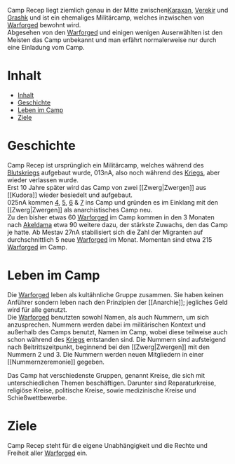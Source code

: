 
Camp Recep liegt ziemlich genau in der Mitte zwischen[Karaxan](Karaxan), [Verekir](../Locations/Verekir.md) und [Grashk](../Locations/Grashk.md) und ist ein ehemaliges Militärcamp, welches inzwischen von [Warforged](../Creatures/Warforged.md) bewohnt wird.  
Abgesehen von den [Warforged](../Creatures/Warforged.md) und einigen wenigen Auserwählten ist den Meisten das Camp unbekannt und man erfährt normalerweise nur durch eine Einladung vom Camp.
# Inhalt
- [Inhalt](./Camp%20Recep.md#Inhalt)
- [Geschichte](./Camp%20Recep.md#Geschichte)
- [Leben im Camp](Camp%20Recep.md#Leben%20im%20Camp)
- [Ziele](./Camp%20Recep.md#Ziele)
# Geschichte 
Camp Recep ist ursprünglich ein Militärcamp, welches während des [Blutskriegs](../Events/Blutskrieg.md) aufgebaut wurde, 013nA, also noch während des [Kriegs](../Events/Blutskrieg.md), aber wieder verlassen wurde.  
Erst 10 Jahre später wird das Camp von zwei [[Zwerg|Zwergen]] aus [[Kudora]] wieder besiedelt und aufgebaut.  
025nA kommen [4](../NPCs/4%20-%20Status.md), [5](../NPCs/5.md), [6](../NPCs/6.md) & [7](../NPCs/7.md) ins Camp und gründen es im Einklang mit den [[Zwerg|Zwergen]] als anarchistisches Camp neu.  
Zu den bisher etwas 60 [Warforged](../Creatures/Warforged.md) im Camp kommen in den 3 Monaten nach [Akeldama](../Events/Akeldama.md) etwa 90 weitere dazu, der stärkste Zuwachs, den das Camp je hatte. Ab Mestav 27nA stabilisiert sich die Zahl der Migranten auf durchschnittlich 5 neue [Warforged](../Creatures/Warforged.md) im Monat. Momentan sind etwa 215 [Warforged](../Creatures/Warforged.md) im Camp.
# Leben im Camp
Die [Warforged](../Creatures/Warforged.md) leben als kultähnliche Gruppe zusammen. Sie haben keinen Anführer sondern leben nach den Prinzipien der [[Anarchie]]; jegliches Geld wird für alle genutzt.  
Die [Warforged](../Creatures/Warforged.md) benutzten sowohl Namen, als auch Nummern, um sich anzusprechen. Nummern werden dabei im militärischen Kontext und außerhalb des Camps benutzt, Namen im Camp, wobei diese teilweise auch schon während des [Kriegs](../Events/Blutskrieg.md) entstanden sind. Die Nummern sind aufsteigend nach Beitrittszeitpunkt, beginnend bei den [[Zwerg|Zwergen]] mit den Nummern 2 und 3. Die Nummern werden neuen Mitgliedern in einer [[Nummernzeremonie]] gegeben.  

Das Camp hat verschiedenste Gruppen, genannt Kreise, die sich mit unterschiedlichen Themen beschäftigen. Darunter sind Reparaturkreise, religiöse Kreise, politische Kreise, sowie medizinische Kreise und Schießwettbewerbe. 
# Ziele
Camp Recep steht für die eigene Unabhängigkeit und die Rechte und Freiheit aller [Warforged](../Creatures/Warforged.md) ein.
